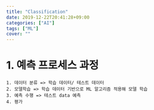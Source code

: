 ```yaml
---
title: "Classification"
date: 2019-12-22T20:41:28+09:00
categories: ["AI"]
tags: ["ML"]
cover: ""
---
```

# 1. 예측 프로세스 과정
	1. 데이터 분류 => 학습 데이터/ 테스트 데이터
    2. 모델학습 => 학습 데이터 기반으로 ML 알고리즘 적용해 모델 학습
    3. 예측 수행 => 테스트 data 예측
    4. 평가



 